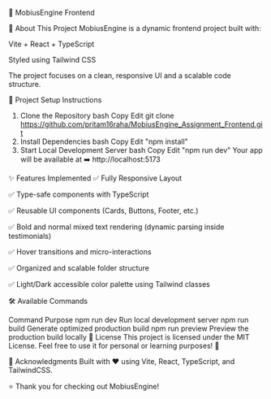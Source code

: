 🚀 MobiusEngine Frontend

📖 About This Project
MobiusEngine is a dynamic frontend project built with:

Vite + React + TypeScript

Styled using Tailwind CSS

The project focuses on a clean, responsive UI and a scalable code structure.

📂 Project Setup Instructions
1. Clone the Repository
bash
Copy
Edit
git clone https://github.com/pritam16raha/MobiusEngine_Assignment_Frontend.git
2. Install Dependencies
bash
Copy
Edit
"npm install"
3. Start Local Development Server
bash
Copy
Edit
"npm run dev"
Your app will be available at ➡️ http://localhost:5173

✨ Features Implemented
✅ Fully Responsive Layout

✅ Type-safe components with TypeScript

✅ Reusable UI components (Cards, Buttons, Footer, etc.)

✅ Bold and normal mixed text rendering (dynamic parsing inside testimonials)

✅ Hover transitions and micro-interactions

✅ Organized and scalable folder structure

✅ Light/Dark accessible color palette using Tailwind classes

🛠 Available Commands

Command	Purpose
npm run dev	Run local development server
npm run build	Generate optimized production build
npm run preview	Preview the production build locally
📜 License
This project is licensed under the MIT License.
Feel free to use it for personal or learning purposes! 🚀

🙌 Acknowledgments
Built with ❤️ using Vite, React, TypeScript, and TailwindCSS.

⭐ Thank you for checking out MobiusEngine!